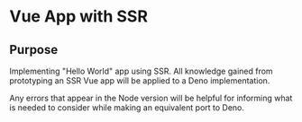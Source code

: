 # Vue App with SSR

## Purpose

Implementing "Hello World" app using SSR. All knowledge gained from prototyping an SSR Vue app will be applied to a Deno implementation.

Any errors that appear in the Node version will be helpful for informing what is needed to consider while making an equivalent port to Deno.
